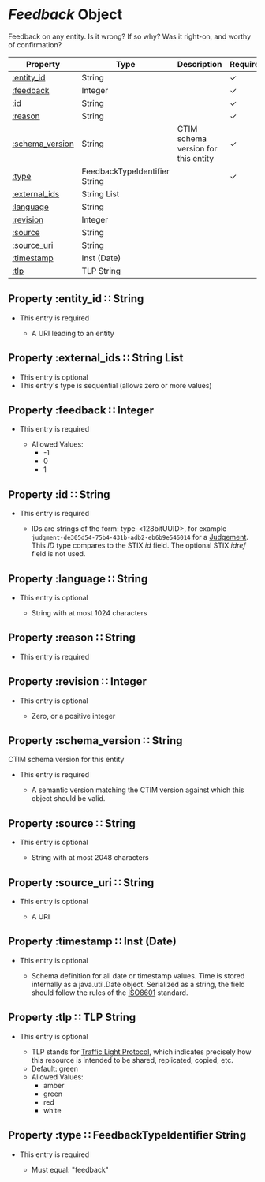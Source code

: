 <a id="top"></a>
# *Feedback* Object

Feedback on any entity.  Is it wrong?  If so why?  Was
  it right-on, and worthy of confirmation?

| Property | Type | Description | Required? |
| -------- | ---- | ----------- | --------- |
|[:entity_id](#property-entity_id-string)| String| |&#10003;|
|[:feedback](#property-feedback-integer)|Integer| |&#10003;|
|[:id](#property-id-string)| String| |&#10003;|
|[:reason](#property-reason-string)| String| |&#10003;|
|[:schema_version](#property-schema_version-string)| String|CTIM schema version for this entity|&#10003;|
|[:type](#property-type-feedbacktypeidentifierstring)|FeedbackTypeIdentifier String| |&#10003;|
|[:external_ids](#property-external_ids-stringlist)| String List| ||
|[:language](#property-language-string)| String| ||
|[:revision](#property-revision-integer)|Integer| ||
|[:source](#property-source-string)| String| ||
|[:source_uri](#property-source_uri-string)| String| ||
|[:timestamp](#property-timestamp-instdate)|Inst (Date)| ||
|[:tlp](#property-tlp-tlpstring)|TLP String| ||


<a id="property-entity_id-string"></a>
## Property :entity_id ∷  String

* This entry is required


  * A URI leading to an entity

<a id="property-external_ids-stringlist"></a>
## Property :external_ids ∷  String List

* This entry is optional
* This entry's type is sequential (allows zero or more values)



<a id="property-feedback-integer"></a>
## Property :feedback ∷ Integer

* This entry is required


  * Allowed Values:
    * -1
    * 0
    * 1

<a id="property-id-string"></a>
## Property :id ∷  String

* This entry is required


  * IDs are strings of the form: type-<128bitUUID>, for example `judgment-de305d54-75b4-431b-adb2-eb6b9e546014` for a [Judgement](judgement.md). This _ID_ type compares to the STIX _id_ field.  The optional STIX _idref_ field is not used.

<a id="property-language-string"></a>
## Property :language ∷  String

* This entry is optional


  * String with at most 1024 characters

<a id="property-reason-string"></a>
## Property :reason ∷  String

* This entry is required



<a id="property-revision-integer"></a>
## Property :revision ∷ Integer

* This entry is optional


  * Zero, or a positive integer

<a id="property-schema_version-string"></a>
## Property :schema_version ∷  String

CTIM schema version for this entity

* This entry is required


  * A semantic version matching the CTIM version against which this object should be valid.

<a id="property-source-string"></a>
## Property :source ∷  String

* This entry is optional


  * String with at most 2048 characters

<a id="property-source_uri-string"></a>
## Property :source_uri ∷  String

* This entry is optional


  * A URI

<a id="property-timestamp-instdate"></a>
## Property :timestamp ∷ Inst (Date)

* This entry is optional


  * Schema definition for all date or timestamp values.  Time is stored internally as a java.util.Date object. Serialized as a string, the field should follow the rules of the [ISO8601](https://en.wikipedia.org/wiki/ISO_8601) standard.

<a id="property-tlp-tlpstring"></a>
## Property :tlp ∷ TLP String

* This entry is optional


  * TLP stands for [Traffic Light Protocol](https://www.us-cert.gov/tlp), which indicates precisely how this resource is intended to be shared, replicated, copied, etc.
  * Default: green
  * Allowed Values:
    * amber
    * green
    * red
    * white

<a id="property-type-feedbacktypeidentifierstring"></a>
## Property :type ∷ FeedbackTypeIdentifier String

* This entry is required


  * Must equal: "feedback"

